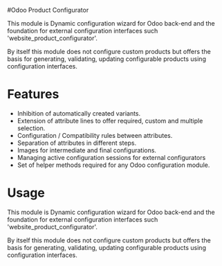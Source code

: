 #Odoo Product Configurator

This module is Dynamic configuration wizard for Odoo back-end and the foundation for
external configuration interfaces such 'website_product_configurator'.

By itself this module does not configure custom products but offers the basis for
generating, validating, updating configurable products using configuration interfaces.

# Features

- Inhibition of automatically created variants.
- Extension of attribute lines to offer required, custom and multiple selection.
- Configuration / Compatibility rules between attributes.
- Separation of attributes in different steps.
- Images for intermediate and final configurations.
- Managing active configuration sessions for external configurators
- Set of helper methods required for any Odoo configuration module.

# Usage

This module is Dynamic configuration wizard for Odoo back-end and the foundation for
external configuration interfaces such 'website_product_configurator'.

By itself this module does not configure custom products but offers the basis for
generating, validating, updating configurable products using configuration interfaces.
